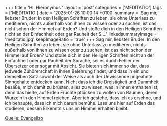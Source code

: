 +++
title = 'Hl. Hieronymus  '
layout = 'post'
categories = ['MEDITATIO']
tags = ['MEDITATIO']
date = '2025-01-26 10:00:14 +0100'
summary = 'Sag mir, liebster Bruder: In den Heiligen Schriften zu leben, sie ohne Unterlass zu meditieren, nichts außerhalb von ihnen zu wissen oder zu suchen, ist das nicht schon der Himmel auf Erden? Und stoße dich in den Heiligen Schriften nicht an der Einfachheit oder gar Rauheit der S....'
linkedsummaryImage = 'meditatio.jpg'
keepImageRatio = 'true'
+++
Sag mir, liebster Bruder: In den Heiligen Schriften zu leben, sie ohne Unterlass zu meditieren, nichts außerhalb von ihnen zu wissen oder zu suchen, ist das nicht schon der Himmel auf Erden?
Und stoße dich in den Heiligen Schriften nicht an der Einfachheit oder gar Rauheit der Sprache, sei es durch Fehler der Übersetzer oder sogar mit Absicht.<!--more--> Sie bieten sich immer so dar, dass jedwede Zuhörerschaft in ihnen Belehrung findet, und dass in ein und demselben Satz sowohl der Weise als auch der Unwissende ungeahnte Sinngehalte entdecken kann.
Nicht dass ich die Dreistigkeit und Dummheit besäße, mich damit zu brüsten, alles zu wissen, was in ihnen enthalten ist, denn das hieße, auf Erden Früchte pflücken zu wollen von Bäumen, deren Wurzeln in den Himmel reichen. Aber ich gestehe, dass ich es ersehne, und ich behaupte, dass ich mich darum bemühe. Lass uns hier auf Erden das studieren, dessen Erkenntnis uns im Himmel erhalten bleibt.


[Quelle: Evangelizo](https://evangeliumtagfuertag.org/DE/gospel)
